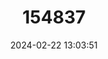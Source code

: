 ---
title: "154837"
category: "Nemaclinus atelestos"
draft: false
date: 2024-02-22 13:03:51
languages:
  English: ["Threadfin Blenny"]
---
